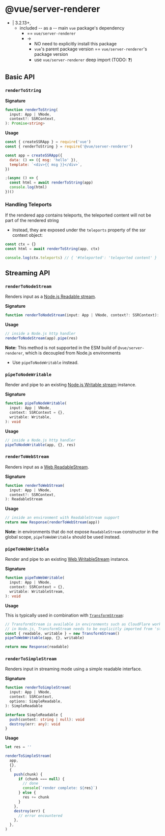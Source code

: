 # @vue/server-renderer

* | 3.2.13+, 
  * included -- as a -- main `vue` package's dependency 
    * == `vue/server-renderer`
    * -> 
      * NO need to explicitly install this package
      * `vue`'s parent package version == `vue/server-renderer`'s package version 
      * use `vue/server-renderer` deep import (TODO: ❓)

## Basic API

### `renderToString`

**Signature**

```ts
function renderToString(
  input: App | VNode,
  context?: SSRContext,
): Promise<string>
```

**Usage**

```js
const { createSSRApp } = require('vue')
const { renderToString } = require('@vue/server-renderer')

const app = createSSRApp({
  data: () => ({ msg: 'hello' }),
  template: `<div>{{ msg }}</div>`,
})

;(async () => {
  const html = await renderToString(app)
  console.log(html)
})()
```

### Handling Teleports

If the rendered app contains teleports, the teleported content will not be part of the rendered string
* Instead, they are exposed under the `teleports` property of the ssr context object:

```js
const ctx = {}
const html = await renderToString(app, ctx)

console.log(ctx.teleports) // { '#teleported': 'teleported content' }
```

## Streaming API

### `renderToNodeStream`

Renders input as a [Node.js Readable stream](https://nodejs.org/api/stream.html#stream_class_stream_readable).

**Signature**

```ts
function renderToNodeStream(input: App | VNode, context?: SSRContext): Readable
```

**Usage**

```js
// inside a Node.js http handler
renderToNodeStream(app).pipe(res)
```

**Note:** This method is not supported in the ESM build of `@vue/server-renderer`, which is decoupled from Node.js environments
* Use `pipeToNodeWritable` instead.

### `pipeToNodeWritable`

Render and pipe to an existing [Node.js Writable stream](https://nodejs.org/api/stream.html#stream_writable_streams) instance.

**Signature**

```ts
function pipeToNodeWritable(
  input: App | VNode,
  context: SSRContext = {},
  writable: Writable,
): void
```

**Usage**

```js
// inside a Node.js http handler
pipeToNodeWritable(app, {}, res)
```

### `renderToWebStream`

Renders input as a [Web ReadableStream](https://developer.mozilla.org/en-US/docs/Web/API/Streams_API).

**Signature**

```ts
function renderToWebStream(
  input: App | VNode,
  context?: SSRContext,
): ReadableStream
```

**Usage**

```js
// inside an environment with ReadableStream support
return new Response(renderToWebStream(app))
```

**Note:** in environments that do not expose `ReadableStream` constructor in the global scope, `pipeToWebWritable` should be used instead.

### `pipeToWebWritable`

Render and pipe to an existing [Web WritableStream](https://developer.mozilla.org/en-US/docs/Web/API/WritableStream) instance.

**Signature**

```ts
function pipeToWebWritable(
  input: App | VNode,
  context: SSRContext = {},
  writable: WritableStream,
): void
```

**Usage**

This is typically used in combination with [`TransformStream`](https://developer.mozilla.org/en-US/docs/Web/API/TransformStream):

```js
// TransformStream is available in environments such as CloudFlare workers.
// in Node.js, TransformStream needs to be explicitly imported from 'stream/web'
const { readable, writable } = new TransformStream()
pipeToWebWritable(app, {}, writable)

return new Response(readable)
```

### `renderToSimpleStream`

Renders input in streaming mode using a simple readable interface.

**Signature**

```ts
function renderToSimpleStream(
  input: App | VNode,
  context: SSRContext,
  options: SimpleReadable,
): SimpleReadable

interface SimpleReadable {
  push(content: string | null): void
  destroy(err: any): void
}
```

**Usage**

```js
let res = ''

renderToSimpleStream(
  app,
  {},
  {
    push(chunk) {
      if (chunk === null) {
        // done
        console(`render complete: ${res}`)
      } else {
        res += chunk
      }
    },
    destroy(err) {
      // error encountered
    },
  },
)
```
